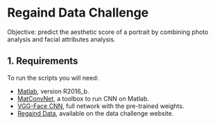 # Regaind Data Challenge
Objective: predict the aesthetic score of a portrait by combining photo analysis and facial attributes analysis.

## 1. Requirements
To run the scripts you will need:
  - [Matlab](www.mathworks.com/MATLAB-2016), version R2016_b.
  - [MatConvNet](http://www.vlfeat.org/matconvnet/), a toolbox to run CNN on Matlab.
  - [VGG-Face CNN](http://www.robots.ox.ac.uk/~vgg/software/vgg_face/), full network with the pre-trained weights.
  - [Regaind Data](https://challengedata.ens.fr/en/home), available on the data challenge website.